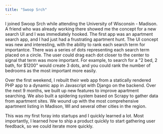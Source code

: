 ```yaml
---
title: "Swoop Srch"
---
```


I joined Swoop Srch while attending the University of Wisconsin - Madison. A friend who was already working there showed me the concept for a new search UI and I was immediately hooked. The first app was an apartment search app, and I had just had a frustrating apartment hunt. The UI concept was new and interesting, with the ability to rank each search term for importantce. There was a series of dots representing each search term placed on a circle. The user could drag each dot closer to the center to signal that term was more important. For example, to search for a "2 bed, 2 bath, for $1200" would create 3 dots, and you could rank the number of bedrooms as the most important more easily.

Over the first weekend, I rebuilt their web app from a statically rendered PHP app to a dynamic app in Javascript with Django on the backend. Over the next 9 months, we built up new features to improve apartment searching. We also built a spidering system based on Scrapy to gather data from apartment sites. We wound up with the most comprehensive apartment listing in Madison, WI and several other cities in the region.

This was my first foray into startups and I quickly learned a lot. Most importantly, I learned how to ship a product quickly to start gathering user feedback, so we could iterate more quickly.
